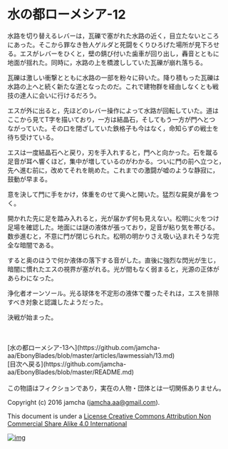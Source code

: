 # 水の都ローメシア-12

水路を切り替えるレバーは，瓦礫で塞がれた水路の近く，目立たないところ  
にあった。そこから罪なき咎人ゲルダと死闘をくりひろげた場所が見下ろせ  
る。エスがレバーをひくと，壁の錆び付いた歯車が回り出し，轟音とともに  
地面が揺れた。同時に，水路の上を橋渡ししていた瓦礫が崩れ落ちる。  

瓦礫は激しい衝撃とともに水路の一部を粉々に砕いた。降り積もった瓦礫は  
水路の上へと続く新たな道となったのだ。これで建物群を経由しなくとも戦  
技の達人に会いに行けるだろう。  

エスが外に出ると，先ほどのレバー操作によって水路が回転していた。道は  
ここから見てT字を描いており，一方は結晶石，そしてもう一方が門へとつ  
ながっていた。その口を閉ざしていた鉄格子も今はなく，命知らずの戦士を  
待ち受けている。  

エスは一度結晶石へと戻り，刃を手入れすると，門へと向かった。石を蹴る  
足音が耳へ響くほど，集中が増しているのがわかる。ついに門の前へ立つと，  
先へ進む前に，改めてそれを眺めた。これまでの激闘が嘘のような静寂に，  
鼓動が早まる。  

意を決して門に手をかけ，体重をのせて奥へと開いた。猛烈な屍臭が鼻をつ  
く。  

開かれた先に足を踏み入れると，光が届かず何も見えない。松明に火をつけ  
足場を確認した。地面には謎の液体が張っており，足音が粘り気を帯びる。  
数歩進むと，不意に門が閉じられた。松明の明かりさえ吸い込まれそうな完  
全な暗闇である。  

すると奥のほうで何か液体の落下する音がした。直後に強烈な閃光が生じ，  
暗闇に慣れたエスの視界が塞がれる。光が間もなく弱まると，光源の正体が  
あらわになった。  

浄化者オーンソール。光る球体を不定形の液体で覆ったそれは，エスを排除  
すべき対象と認識したようだった。  

決戦が始まった。  

<br>  
<br>  
[水の都ローメシア-13へ](https://github.com/jamcha-aa/EbonyBlades/blob/master/articles/lawmessiah/13.md)  

<br>  
[目次へ戻る](https://github.com/jamcha-aa/EbonyBlades/blob/master/README.md)  
<br>  
<br>  
この物語はフィクションであり，実在の人物・団体とは一切関係ありません。  

Copyright (c) 2016 jamcha (jamcha.aa@gmail.com).  

This document is under a [License Creative Commons Attribution Non Commercial Share Alike 4.0 International](http://creativecommons.org/licenses/by-nc-sa/4.0/deed)  

[![img](http://i.creativecommons.org/l/by-nc-sa/3.0/80x15.png)](http://creativecommons.org/licenses/by-nc-sa/4.0/deed)